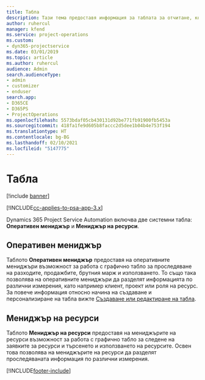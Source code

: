 ```yaml
---
title: Табла
description: Тази тема предоставя информация за таблата за отчитане, които са включени в Dynamics 365 Project Service Automation.
author: ruhercul
manager: kfend
ms.service: project-operations
ms.custom:
- dyn365-projectservice
ms.date: 03/01/2019
ms.topic: article
ms.author: ruhercul
audience: Admin
search.audienceType:
- admin
- customizer
- enduser
search.app:
- D365CE
- D365PS
- ProjectOperations
ms.openlocfilehash: 5573bdaf05cb430131d92be771fb91900fb5453a
ms.sourcegitcommit: 418fa1fe9d605b8faccc2d5dee1b04b4e753f194
ms.translationtype: HT
ms.contentlocale: bg-BG
ms.lasthandoff: 02/10/2021
ms.locfileid: "5147775"
---
```

# <a name="dashboards"></a>Табла

[!include [banner](../includes/psa-now-project-operations.md)]

[!INCLUDE[cc-applies-to-psa-app-3.x](../includes/cc-applies-to-psa-app-3x.md)]

Dynamics 365 Project Service Automation включва две системни табла: **Оперативен мениджър** и **Мениджър на ресурси**.

## <a name="practice-manager"></a>Оперативен мениджър 

Таблото **Оперативен мениджър** предоставя на оперативните мениджъри възможност за работа с графично табло за проследяване на разходите, продажбите, брутния марж и използването. То също така позволява на оперативните мениджъри да разделят информацията по различни измерения, като например клиент, проект или роля на ресурс. За повече информация относно начина на създаване и персонализиране на табла вижте [Създаване или редактиране на табла](https://docs.microsoft.com/dynamics365/customerengagement/on-premises/customize/create-edit-dashboards).

## <a name="resource-manager"></a>Мениджър на ресурси 

Таблото **Мениджър на ресурси** предоставя на мениджърите на ресурси възможност за работа с графично табло за следене на заявките за ресурси и търсенето и използването на ресурсите. Освен това позволява на мениджърите на ресурси да разделят проследяваната информация по различни измерения.


[!INCLUDE[footer-include](../includes/footer-banner.md)]